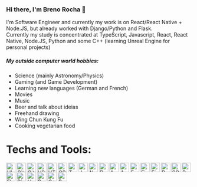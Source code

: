 ### Hi there, I'm Breno Rocha 👋 

<div align='left'>

I'm Software Engineer and currently my work is on React/React Native + Node.JS, but already worked with Django/Python and Flask.
<br>
Currently my study is concentrated at TypeScript, Javascript, React, React Native, Node.JS, Python and some C++ (learning Unreal Engine for personal projects)

</div>

##### My outside computer world hobbies:
- Science (mainly Astronomy/Physics)
- Gaming (and Game Development)
- Learning new languages (German and French)
- Movies
- Music
- Beer and talk about ideias
- Freehand drawing
- Wing Chun Kung Fu
- Cooking vegetarian food

# Techs and Tools: 
<img align="left" alt="Ubuntu" height="25" src="https://raw.githubusercontent.com/git-BR/git-BR/master/icons/ubuntu.svg" />
<img align="left" alt="Git" height="25" src="https://raw.githubusercontent.com/git-BR/git-BR/master/icons/git-icon.svg" />
<img align="left" alt="GitHub" height="25" src="https://raw.githubusercontent.com/git-BR/git-BR/master/icons/github-icon.svg" />
<img align="left" alt="VSCode" height="25" src="https://raw.githubusercontent.com/git-BR/git-BR/master/icons/visual-studio-code.svg" />
<img align="left" alt="HTML5" height="25" src="https://raw.githubusercontent.com/git-BR/git-BR/master/icons/html-5.svg" />
<img align="left" alt="CSS3" height="25" src="https://raw.githubusercontent.com/git-BR/git-BR/master/icons/css-3.svg" />
<img align="left" alt="TypeScript" height="25" src="https://raw.githubusercontent.com/git-BR/git-BR/master/icons/typescript-icon.svg" />
<img align="left" alt="Javascript" height="25" src="https://raw.githubusercontent.com/git-BR/git-BR/master/icons/javascript.svg" />
<img align="left" alt="NodeJS" height="25" src="https://raw.githubusercontent.com/git-BR/git-BR/master/icons/nodejs-icon.svg" />
<img align="left" alt="Docker" height="25" src="https://raw.githubusercontent.com/git-BR/git-BR/master/icons/docker-icon.svg" />
<img align="left" alt="Android" height="25" src="https://raw.githubusercontent.com/git-BR/git-BR/master/icons/android-icon.svg" />
<img align="left" alt="AppStore" height="25" src="https://raw.githubusercontent.com/git-BR/git-BR/master/icons/
apple-app-store.svg " />
<img align="left" alt="Expo" height="25" src="https://raw.githubusercontent.com/git-BR/git-BR/master/icons/expo.svg" />
<img align="left" alt="Figma" height="25" src="https://raw.githubusercontent.com/git-BR/git-BR/master/icons/figma.svg" />
<img align="left" alt="Firefox" height="25" src="https://raw.githubusercontent.com/git-BR/git-BR/master/icons/firefox.svg" />
<img align="left" alt="React" height="25" src="https://raw.githubusercontent.com/git-BR/git-BR/master/icons/react.svg" />
<img align="left" alt="SQL" height="25" src="https://raw.githubusercontent.com/git-BR/git-BR/master/icons/sql-file-format-symbol.svg" />
<img align="left" alt="Python" height="25" src="https://raw.githubusercontent.com/git-BR/git-BR/master/icons/python.svg" />
<img align="left" alt="Flask" height="25" src="https://raw.githubusercontent.com/git-BR/git-BR/master/icons/
flask.svg " />
<img align="left" alt="Django" height="25" src="https://raw.githubusercontent.com/git-BR/git-BR/master/icons/django.svg" />
<img align="left" alt="Heroku" height="25" src="https://raw.githubusercontent.com/git-BR/git-BR/master/icons/graphql.svg" />
<img align="left" alt="Python" height="25" src="https://raw.githubusercontent.com/git-BR/git-BR/master/icons/postman.svg" />
<img align="left" alt="C++" height="25" src="https://raw.githubusercontent.com/git-BR/git-BR/master/icons/c-plusplus.svg" />
<img align="left" alt="Python" height="25" src="https://raw.githubusercontent.com/git-BR/git-BR/master/icons/Unreal_Engine_4_logo_and_wordmark.svg" />

<!--
**git-BR/git-BR** is a ✨ _special_ ✨ repository because its `README.md` (this file) appears on your GitHub profile.

Here are some ideas to get you started:

- 🔭 I’m currently working on ...
- 🌱 I’m currently learning ...
- 👯 I’m looking to collaborate on ...
- 🤔 I’m looking for help with ...
- 💬 Ask me about ...
- 📫 How to reach me: ...
- 😄 Pronouns: ...
- ⚡ Fun fact: ...
-->
